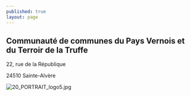 ```yaml
---
published: true
layout: page
---
```




## Communauté de communes du Pays Vernois et du Terroir de la Truffe

22, rue de la République

24510 Sainte-Alvère

![20_PORTRAIT_logo5.jpg]({{site.baseurl}}/data/images/20/portrait/20_PORTRAIT_logo5.jpg)
